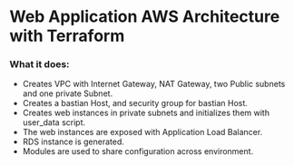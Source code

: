 # Web Application AWS Architecture with Terraform

### What it does:

- Creates VPC with Internet Gateway, NAT Gateway, two Public subnets and one private Subnet.
- Creates a bastian Host, and security group for bastian Host.
- Creates web instances in private subnets and initializes them with user_data script.
- The web instances are exposed with Application Load Balancer.
- RDS instance is generated.
- Modules are used to share configuration across environment.
